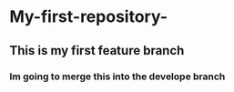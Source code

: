 # My-first-repository-
## This is my first feature branch
### Im going to merge this into the develope branch 
